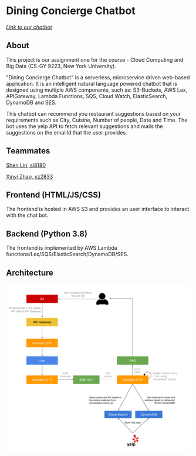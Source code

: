 # **Dining Concierge Chatbot**
[<em>Link to our chatbot</em>](http://chatbotconciergev2.com.s3-website-us-east-1.amazonaws.com/)
## About
This project is our assignment one for the course - Cloud Computing and Big Data (CS-GY 9223, New York University).

"Dining Concierge Chatbot" is a serverless, microservice driven web-based application. It is an intelligent natural language powered chatbot that is designed using multiple AWS components, such as: S3-Buckets, AWS Lex,  APIGateway, Lambda Functions, SQS, Cloud Watch, ElasticSearch, DynamoDB and SES.

This chatbot can recommend you restaurant suggestions based on your requirements such as City, Cuisine, Number of people, Date and Time. The bot uses the yelp API to fetch relevant suggestions and mails the suggestions on the emailId that the user provides.

## Teammates
[Shen Lin, sl8180](https://github.com/alexxlin)

[Xinyi Zhao, xz2833](https://github.com/cinyee1214) 

## Frontend (HTML/JS/CSS)
The frontend is hosted in AWS S3 and provides an user interface to interact with the chat bot.

## Backend (Python 3.8)
The frontend is implemented by AWS Lambda functions/Lex/SQS/ElasticSearch/DynamoDB/SES.

## Architecture
![](/Architechture.png)
